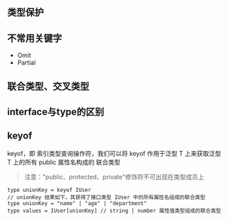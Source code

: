 ## 类型保护
## 不常用关键字
* Omit
* Partial
## 联合类型、交叉类型
## interface与type的区别
## keyof
keyof，即 索引类型查询操作符，我们可以将 keyof 作用于泛型 T 上来获取泛型 T 上的所有 public 属性名构成的 联合类型
>注意："public、protected、private"修饰符不可出现在类型成员上
```
type unionKey = keyof IUser
// unionKey 结果如下，其获得了接口类型 IUser 中的所有属性名组成的联合类型
type unionKey = "name" | "age" | "department"
type values = IUser[unionKey] // string | number 属性值类型组成的联合类型
```